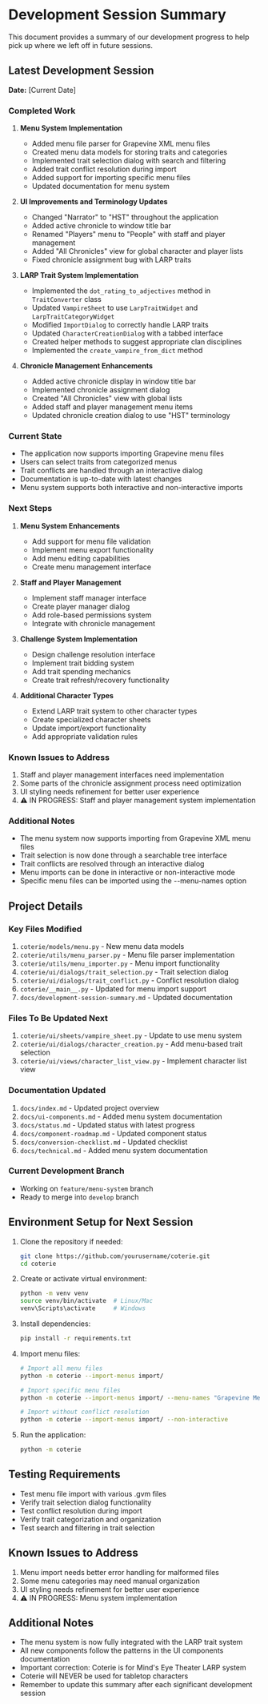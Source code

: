 # Development Session Summary

This document provides a summary of our development progress to help pick up where we left off in future sessions.

## Latest Development Session

**Date:** [Current Date]

### Completed Work

1. **Menu System Implementation**
   - Added menu file parser for Grapevine XML menu files
   - Created menu data models for storing traits and categories
   - Implemented trait selection dialog with search and filtering
   - Added trait conflict resolution during import
   - Added support for importing specific menu files
   - Updated documentation for menu system

2. **UI Improvements and Terminology Updates**
   - Changed "Narrator" to "HST" throughout the application
   - Added active chronicle to window title bar
   - Renamed "Players" menu to "People" with staff and player management
   - Added "All Chronicles" view for global character and player lists
   - Fixed chronicle assignment bug with LARP traits

3. **LARP Trait System Implementation**
   - Implemented the `dot_rating_to_adjectives` method in `TraitConverter` class
   - Updated `VampireSheet` to use `LarpTraitWidget` and `LarpTraitCategoryWidget`
   - Modified `ImportDialog` to correctly handle LARP traits
   - Updated `CharacterCreationDialog` with a tabbed interface
   - Created helper methods to suggest appropriate clan disciplines
   - Implemented the `create_vampire_from_dict` method

4. **Chronicle Management Enhancements**
   - Added active chronicle display in window title bar
   - Implemented chronicle assignment dialog
   - Created "All Chronicles" view with global lists
   - Added staff and player management menu items
   - Updated chronicle creation dialog to use "HST" terminology

### Current State

- The application now supports importing Grapevine menu files
- Users can select traits from categorized menus
- Trait conflicts are handled through an interactive dialog
- Documentation is up-to-date with latest changes
- Menu system supports both interactive and non-interactive imports

### Next Steps

1. **Menu System Enhancements**
   - Add support for menu file validation
   - Implement menu export functionality
   - Add menu editing capabilities
   - Create menu management interface

2. **Staff and Player Management**
   - Implement staff manager interface
   - Create player manager dialog
   - Add role-based permissions system
   - Integrate with chronicle management

3. **Challenge System Implementation**
   - Design challenge resolution interface
   - Implement trait bidding system
   - Add trait spending mechanics
   - Create trait refresh/recovery functionality

4. **Additional Character Types**
   - Extend LARP trait system to other character types
   - Create specialized character sheets
   - Update import/export functionality
   - Add appropriate validation rules

### Known Issues to Address

1. Staff and player management interfaces need implementation
2. Some parts of the chronicle assignment process need optimization
3. UI styling needs refinement for better user experience
4. ⚠️ IN PROGRESS: Staff and player management system implementation

### Additional Notes

- The menu system now supports importing from Grapevine XML menu files
- Trait selection is now done through a searchable tree interface
- Trait conflicts are resolved through an interactive dialog
- Menu imports can be done in interactive or non-interactive mode
- Specific menu files can be imported using the --menu-names option

## Project Details

### Key Files Modified

1. `coterie/models/menu.py` - New menu data models
2. `coterie/utils/menu_parser.py` - Menu file parser implementation
3. `coterie/utils/menu_importer.py` - Menu import functionality
4. `coterie/ui/dialogs/trait_selection.py` - Trait selection dialog
5. `coterie/ui/dialogs/trait_conflict.py` - Conflict resolution dialog
6. `coterie/__main__.py` - Updated for menu import support
7. `docs/development-session-summary.md` - Updated documentation

### Files To Be Updated Next

1. `coterie/ui/sheets/vampire_sheet.py` - Update to use menu system
2. `coterie/ui/dialogs/character_creation.py` - Add menu-based trait selection
3. `coterie/ui/views/character_list_view.py` - Implement character list view

### Documentation Updated

1. `docs/index.md` - Updated project overview
2. `docs/ui-components.md` - Added menu system documentation
3. `docs/status.md` - Updated status with latest progress
4. `docs/component-roadmap.md` - Updated component status
5. `docs/conversion-checklist.md` - Updated checklist
6. `docs/technical.md` - Added menu system documentation

### Current Development Branch

- Working on `feature/menu-system` branch
- Ready to merge into `develop` branch

## Environment Setup for Next Session

1. Clone the repository if needed:
   ```bash
   git clone https://github.com/yourusername/coterie.git
   cd coterie
   ```

2. Create or activate virtual environment:
   ```bash
   python -m venv venv
   source venv/bin/activate  # Linux/Mac
   venv\Scripts\activate     # Windows
   ```

3. Install dependencies:
   ```bash
   pip install -r requirements.txt
   ```

4. Import menu files:
   ```bash
   # Import all menu files
   python -m coterie --import-menus import/

   # Import specific menu files
   python -m coterie --import-menus import/ --menu-names "Grapevine Menus" "Dark Ages Menus"

   # Import without conflict resolution
   python -m coterie --import-menus import/ --non-interactive
   ```

5. Run the application:
   ```bash
   python -m coterie
   ```

## Testing Requirements

- Test menu file import with various .gvm files
- Verify trait selection dialog functionality
- Test conflict resolution during import
- Verify trait categorization and organization
- Test search and filtering in trait selection

## Known Issues to Address

1. Menu import needs better error handling for malformed files
2. Some menu categories may need manual organization
3. UI styling needs refinement for better user experience
4. ⚠️ IN PROGRESS: Menu system implementation

## Additional Notes

- The menu system is now fully integrated with the LARP trait system
- All new components follow the patterns in the UI components documentation
- Important correction: Coterie is for Mind's Eye Theater LARP system
- Coterie will NEVER be used for tabletop characters
- Remember to update this summary after each significant development session 